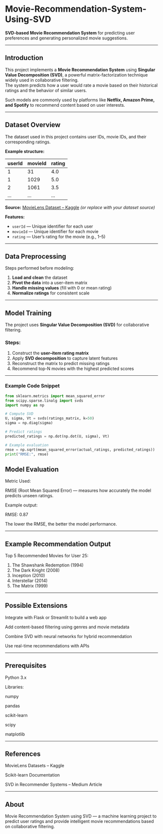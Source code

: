 #  Movie-Recommendation-System-Using-SVD  

**SVD-based Movie Recommendation System** for predicting user preferences and generating personalized movie suggestions.

---

## Introduction  

This project implements a **Movie Recommendation System** using **Singular Value Decomposition (SVD)**, a powerful matrix-factorization technique widely used in collaborative filtering.  
The system predicts how a user would rate a movie based on their historical ratings and the behavior of similar users.  

Such models are commonly used by platforms like **Netflix, Amazon Prime, and Spotify** to recommend content based on user interests.

---

## Dataset Overview  

The dataset used in this project contains user IDs, movie IDs, and their corresponding ratings.  

**Example structure:**

| userId | movieId | rating |
|--------|----------|--------|
| 1 | 31 | 4.0 |
| 1 | 1029 | 5.0 |
| 2 | 1061 | 3.5 |
| ... | ... | ... |

**Source:** [MovieLens Dataset – Kaggle](https://www.kaggle.com/datasets/grouplens/movielens-100k-dataset) *(or replace with your dataset source)*  

**Features:**
- `userId` — Unique identifier for each user  
- `movieId` — Unique identifier for each movie  
- `rating` — User’s rating for the movie (e.g., 1–5)  

---

## Data Preprocessing  

Steps performed before modeling:
1. **Load and clean** the dataset  
2. **Pivot the data** into a user–item matrix  
3. **Handle missing values** (fill with 0 or mean rating)  
4. **Normalize ratings** for consistent scale  

---

##  Model Training  

The project uses **Singular Value Decomposition (SVD)** for collaborative filtering.  

### Steps:
1. Construct the **user–item rating matrix**  
2. Apply **SVD decomposition** to capture latent features  
3. Reconstruct the matrix to predict missing ratings  
4. Recommend top-N movies with the highest predicted scores  

---

### Example Code Snippet  

```python
from sklearn.metrics import mean_squared_error
from scipy.sparse.linalg import svds
import numpy as np

# Compute SVD
U, sigma, Vt = svds(ratings_matrix, k=50)
sigma = np.diag(sigma)

# Predict ratings
predicted_ratings = np.dot(np.dot(U, sigma), Vt)

# Example evaluation
rmse = np.sqrt(mean_squared_error(actual_ratings, predicted_ratings))
print("RMSE:", rmse)
```

## Model Evaluation

Metric Used:

RMSE (Root Mean Squared Error) — measures how accurately the model predicts unseen ratings.

Example output:

RMSE: 0.87


The lower the RMSE, the better the model performance.

---


## Example Recommendation Output

Top 5 Recommended Movies for User 25:
1. The Shawshank Redemption (1994)
2. The Dark Knight (2008)
3. Inception (2010)
4. Interstellar (2014)
5. The Matrix (1999)

---


## Possible Extensions

Integrate with Flask or Streamlit to build a web app

Add content-based filtering using genres and movie metadata

Combine SVD with neural networks for hybrid recommendation

Use real-time recommendations with APIs

---

## Prerequisites

Python 3.x

Libraries:

numpy

pandas

scikit-learn

scipy

matplotlib

---

## References

MovieLens Datasets – Kaggle

Scikit-learn Documentation

SVD in Recommender Systems – Medium Article

---

## About

Movie Recommendation System using SVD — a machine learning project to predict user ratings and provide intelligent movie recommendations based on collaborative filtering.
